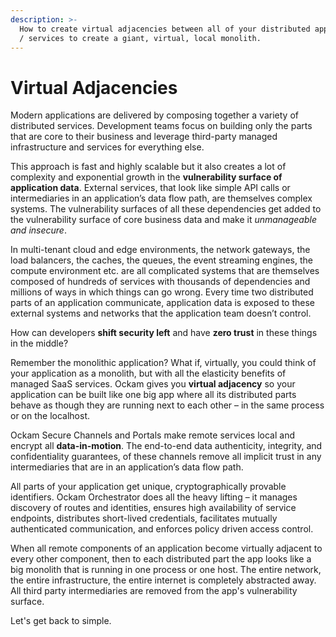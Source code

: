 ```yaml
---
description: >-
  How to create virtual adjacencies between all of your distributed applications
  / services to create a giant, virtual, local monolith.
---
```


# Virtual Adjacencies

Modern applications are delivered by composing together a variety of distributed services. Development teams focus on building only the parts that are core to their business and leverage third-party managed infrastructure and services for everything else.

This approach is fast and highly scalable but it also creates a lot of complexity and exponential growth in the **vulnerability surface of application data**. External services, that look like simple API calls or intermediaries in an application’s data flow path, are themselves complex systems. The vulnerability surfaces of all these dependencies get added to the vulnerability surface of core business data and make it _unmanageable and insecure_.

In multi-tenant cloud and edge environments, the network gateways, the load balancers, the caches, the queues, the event streaming engines, the compute environment etc. are all complicated systems that are themselves composed of hundreds of services with thousands of dependencies and millions of ways in which things can go wrong. Every time two distributed parts of an application communicate, application data is exposed to these external systems and networks that the application team doesn’t control.

How can developers **shift security left** and have **zero trust** in these things in the middle?

Remember the monolithic application? What if, virtually, you could think of your application as a monolith, but with all the elasticity benefits of managed SaaS services. Ockam gives you **virtual adjacency** so your application can be built like one big app where all its distributed parts behave as though they are running next to each other – in the same process or on the localhost.

Ockam Secure Channels and Portals make remote services local and encrypt all **data-in-motion**. The end-to-end data authenticity, integrity, and confidentiality guarantees, of these channels remove all implicit trust in any intermediaries that are in an application’s data flow path.

All parts of your application get unique, cryptographically provable identifiers. Ockam Orchestrator does all the heavy lifting – it manages discovery of routes and identities, ensures high availability of service endpoints, distributes short-lived credentials, facilitates mutually authenticated communication, and enforces policy driven access control.

When all remote components of an application become virtually adjacent to every other component, then to each distributed part the app looks like a big monolith that is running in one process or one host. The entire network, the entire infrastructure, the entire internet is completely abstracted away. All third party intermediaries are removed from the app's vulnerability surface.

Let's get back to simple.
